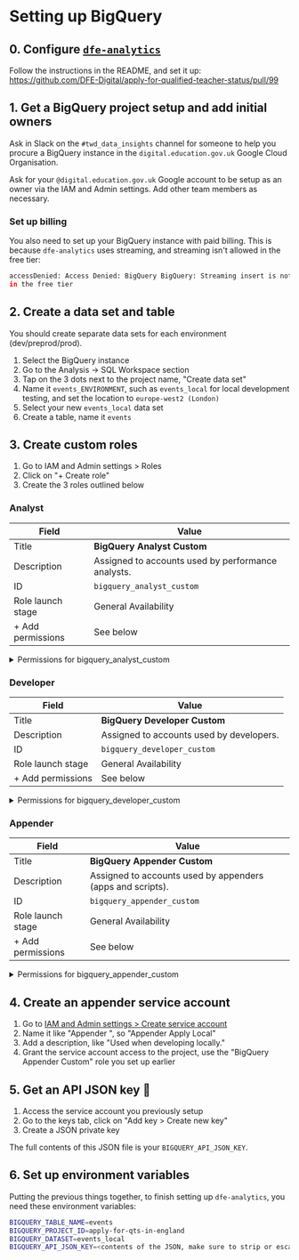 # Setting up BigQuery

## 0. Configure [`dfe-analytics`](https://github.com/dfe-Digital/dfe-analytics)

Follow the instructions in the README, and set it up:
https://github.com/DFE-Digital/apply-for-qualified-teacher-status/pull/99

## 1. Get a BigQuery project setup and add initial owners

Ask in Slack on the `#twd_data_insights` channel for someone to help you
procure a BigQuery instance in the `digital.education.gov.uk` Google Cloud
Organisation.

Ask for your `@digital.education.gov.uk` Google account to be setup as an owner
via the IAM and Admin settings. Add other team members as necessary.

### Set up billing

You also need to set up your BigQuery instance with paid billing. This is
because `dfe-analytics` uses streaming, and streaming isn't allowed in the free
tier:

```bash
accessDenied: Access Denied: BigQuery BigQuery: Streaming insert is not allowed
in the free tier
```

## 2. Create a data set and table

You should create separate data sets for each environment (dev/preprod/prod).

1. Select the BigQuery instance
1. Go to the Analysis -> SQL Workspace section
1. Tap on the 3 dots next to the project name, "Create data set"
1. Name it `events_ENVIRONMENT`, such as `events_local` for local development testing, and set the location to `europe-west2 (London)`
1. Select your new `events_local` data set
1. Create a table, name it `events`

## 3. Create custom roles

1. Go to IAM and Admin settings > Roles
1. Click on "+ Create role"
1. Create the 3 roles outlined below

### Analyst

| Field             | Value                                              |
| ----------------- | -------------------------------------------------- |
| Title             | **BigQuery Analyst Custom**                        |
| Description       | Assigned to accounts used by performance analysts. |
| ID                | `bigquery_analyst_custom`                          |
| Role launch stage | General Availability                               |
| + Add permissions | See below                                          |

<details>
<summary>Permissions for bigquery_analyst_custom</summary>
    bigquery.datasets.get
    bigquery.datasets.getIamPolicy
    bigquery.datasets.updateTag
    bigquery.jobs.create
    bigquery.jobs.get
    bigquery.jobs.list
    bigquery.jobs.listAll
    bigquery.models.export
    bigquery.models.getData
    bigquery.models.getMetadata
    bigquery.models.list
    bigquery.routines.get
    bigquery.routines.list
    bigquery.savedqueries.create
    bigquery.savedqueries.delete
    bigquery.savedqueries.get
    bigquery.savedqueries.list
    bigquery.savedqueries.update
    bigquery.tables.createSnapshot
    bigquery.tables.export
    bigquery.tables.get
    bigquery.tables.getData
    bigquery.tables.getIamPolicy
    bigquery.tables.list
    bigquery.tables.restoreSnapshot
    resourcemanager.projects.get
</details>

### Developer

| Field             | Value                                    |
| ----------------- | ---------------------------------------- |
| Title             | **BigQuery Developer Custom**            |
| Description       | Assigned to accounts used by developers. |
| ID                | `bigquery_developer_custom`              |
| Role launch stage | General Availability                     |
| + Add permissions | See below                                |

<details>
<summary>Permissions for bigquery_developer_custom</summary>
    bigquery.connections.create
    bigquery.connections.delete
    bigquery.connections.get
    bigquery.connections.getIamPolicy
    bigquery.connections.list
    bigquery.connections.update
    bigquery.connections.updateTag
    bigquery.connections.use
    bigquery.datasets.create
    bigquery.datasets.delete
    bigquery.datasets.get
    bigquery.datasets.getIamPolicy
    bigquery.datasets.update
    bigquery.datasets.updateTag
    bigquery.jobs.create
    bigquery.jobs.delete
    bigquery.jobs.get
    bigquery.jobs.list
    bigquery.jobs.listAll
    bigquery.jobs.update
    bigquery.models.create
    bigquery.models.delete
    bigquery.models.export
    bigquery.models.getData
    bigquery.models.getMetadata
    bigquery.models.list
    bigquery.models.updateData
    bigquery.models.updateMetadata
    bigquery.models.updateTag
    bigquery.routines.create
    bigquery.routines.delete
    bigquery.routines.get
    bigquery.routines.list
    bigquery.routines.update
    bigquery.routines.updateTag
    bigquery.savedqueries.create
    bigquery.savedqueries.delete
    bigquery.savedqueries.get
    bigquery.savedqueries.list
    bigquery.savedqueries.update
    bigquery.tables.create
    bigquery.tables.createSnapshot
    bigquery.tables.delete
    bigquery.tables.deleteSnapshot
    bigquery.tables.export
    bigquery.tables.get
    bigquery.tables.getData
    bigquery.tables.getIamPolicy
    bigquery.tables.list
    bigquery.tables.restoreSnapshot
    bigquery.tables.setCategory
    bigquery.tables.update
    bigquery.tables.updateData
    bigquery.tables.updateTag
    resourcemanager.projects.get
</details>

### Appender

| Field             | Value                                                      |
| ----------------- | ---------------------------------------------------------- |
| Title             | **BigQuery Appender Custom**                               |
| Description       | Assigned to accounts used by appenders (apps and scripts). |
| ID                | `bigquery_appender_custom`                                 |
| Role launch stage | General Availability                                       |
| + Add permissions | See below                                                  |

<details>
<summary>Permissions for bigquery_appender_custom</summary>
    bigquery.datasets.get
    bigquery.tables.get
    bigquery.tables.updateData
</details>

## 4. Create an appender service account

1. Go to [IAM and Admin settings > Create service account](https://console.cloud.google.com/projectselector/iam-admin/serviceaccounts/create?supportedpurview=project)
1. Name it like "Appender <Name of service> <Environment>", so "Appender Apply Local"
1. Add a description, like "Used when developing locally."
1. Grant the service account access to the project, use the "BigQuery Appender Custom" role you set up earlier

## 5. Get an API JSON key :key:

1. Access the service account you previously setup
1. Go to the keys tab, click on "Add key > Create new key"
1. Create a JSON private key

The full contents of this JSON file is your `BIGQUERY_API_JSON_KEY`.

## 6. Set up environment variables

Putting the previous things together, to finish setting up `dfe-analytics`, you
need these environment variables:

```bash
BIGQUERY_TABLE_NAME=events
BIGQUERY_PROJECT_ID=apply-for-qts-in-england
BIGQUERY_DATASET=events_local
BIGQUERY_API_JSON_KEY=<contents of the JSON, make sure to strip or escape newlines>
```
